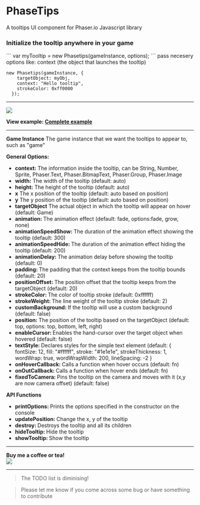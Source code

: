# PhaseTips
A tooltips UI component for Phaser.io Javascript library

<h3>Initialize the tooltip anywhere in your game</h3>
```
var myTooltip = new Phasetips(gameInstance, options);
```
pass necesery options like: context (the object that launches the tooltip)

```
new Phasetips(gameInstance, {
    targetObject: myObj,
    context: "Hello tooltip",
    strokeColor: 0xff0000
  });
```

<hr>

<img src="http://i221.photobucket.com/albums/dd22/djmid71/phasetips_zpsjtzerwxx.gif"/>

<strong>View example: <a href="http://www.netgfx.com/trunk/games/tools/phasetips">Complete example</a></strong>

  <hr>

<strong>Game Instance</strong>
The game instance that we want the tooltips to appear to, such as "game"

<strong>General Options:</strong>

<ul>
	<li><strong>context:</strong> The information inside the tooltip, can be String, Number, Sprite, Phaser.Text, Phaser.BitmapText, Phaser.Group, Phaser.Image</li>
	<li><strong>width:</strong> The width of the tooltip (default: auto)</li>
  <li><strong>height:</strong> The height of the tooltip (default: auto)</li>
  <li><strong>x</strong> The x position of the tooltip (default: auto based on position)</li>
	<li><strong>y</strong> The y position of the tooltip (default: auto based on position)</li>
	<li><strong>targetObject</strong> The actual object in which the tooltip will appear on hover (default: Game)</li>
	<li><strong>animation: </strong> The animation effect (default: fade, options:fade, grow, none)</li>
  <li><strong>animationSpeedShow: </strong> The duration of the animation effect showing the tooltip (default: 300)</li>
  <li><strong>animationSpeedHide: </strong> The duration of the animation effect hiding the tooltip (default: 200)</li>
  <li><strong>animationDelay: </strong> The animation delay before showing the tooltip (default: 0)</li>
	<li><strong>padding: </strong> The padding that the context keeps from the tooltip bounds (default: 20)</li>
    <li><strong>positionOffset: </strong> The position offset that the tooltip keeps from the targetObject (default: 20)</li>
    <li><strong>strokeColor: </strong> The color of tooltip stroke (default: 0xffffff)</li>
    <li><strong>strokeWeight: </strong> The line weight of the tooltip stroke (default: 2)</li>
    <li><strong>customBackground: </strong> If the tooltip will use a custom background (default: false)</li>
    <li><strong>position: </strong> The position of the tooltip based on the targetObject (default: top, options: top, bottom, left, right)</li>
    <li><strong>enableCursor: </strong> Enables the hand-cursor over the target object when hovered (default: false)</li>
    <li><strong>textStyle: </strong> Declares styles for the simple text element (default: {
            fontSize: 12,
            fill: "#ffffff",
            stroke: "#1e1e1e",
            strokeThickness: 1,
            wordWrap: true,
            wordWrapWidth: 200,
            lineSpacing: -2
        }</li>
    <li><strong>onHoverCallback: </strong> Calls a function when hover occurs (default: fn)</li>
    <li><strong>onOutCallback: </strong> Calls a function when hover ends (default: fn)</li>
    <li><strong>fixedToCamera: </strong> Pins the tooltip on the camera and moves with it (x,y are now camera offset) (default: false)</li>

</ul>

<strong>API Functions</strong>

<ul>
    <li><strong>printOptions: </strong> Prints the options specified in the constructor on the console</li>
    <li><strong>updatePosition: </strong> Change the x, y of the tooltip</li>
    <li><strong>destroy: </strong> Destroys the tooltip and all its children</li>
    <li><strong>hideTooltip: </strong> Hide the tooltip</li>
    <li><strong>showTooltip: </strong> Show the tooltip</li>
</ul>

<i>
</i>

<hr>

<strong>Buy me a coffee or tea!</strong> <br>
<a href="https://www.paypal.com/cgi-bin/webscr?cmd=_donations&business=JCFPKZJ7Y23JJ&lc=GR&item_name=NetGfx%2ecom&currency_code=EUR&bn=PP%2dDonationsBF%3abtn_donate_SM%2egif%3aNonHosted"><img src="https://www.paypalobjects.com/webstatic/en_US/btn/btn_donate_92x26.png"/></a>


<hr>

>The TODO list is diminising!

>Please let me know if you come across some bug or have something to contribute






